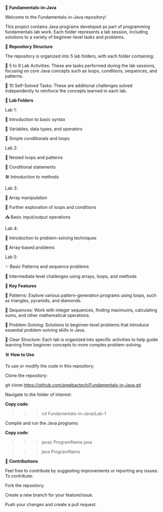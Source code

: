 📘 **Fundamentals-in-Java**

Welcome to the Fundamentals-in-Java repository!

This project contains Java programs developed as part of programming fundamentals lab work. Each folder represents a lab session, including solutions to a variety of beginner-level tasks and problems.

📂 **Repository Structure**

The repository is organized into 5 lab folders, with each folder containing:

🔹 5 to 9 Lab Activities: These are tasks performed during the lab sessions, focusing on core Java concepts such as loops, conditions, sequences, and patterns.

🔹 10 Self-Solved Tasks: These are additional challenges solved independently to reinforce the concepts learned in each lab.

📝 **Lab Folders**

Lab 1:

🚀 Introduction to basic syntax

📝 Variables, data types, and operators

🔄 Simple conditionals and loops

Lab 2:

🔀 Nested loops and patterns

🧠 Conditional statements

🛠️ Introduction to methods

Lab 3:

🔢 Array manipulation

🔄 Further exploration of loops and conditions

📥 Basic input/output operations

Lab 4:

🧩 Introduction to problem-solving techniques

🧮 Array-based problems

Lab 5:

✨ Basic Patterns and sequence problems

🎯 Intermediate level challenges using arrays, loops, and methods


🌟 **Key Features**



🔶 Patterns: Explore various pattern-generation programs using loops, such as triangles, pyramids, and diamonds.

🔢 Sequences: Work with integer sequences, finding maximums, calculating sums, and other mathematical operations.

🧠 Problem-Solving: Solutions to beginner-level problems that introduce essential problem-solving skills in Java.

📑 Clear Structure: Each lab is organized into specific activities to help guide learning from beginner concepts to more complex problem-solving.


🛠️ **How to Use**

To use or modify the code in this repository:

Clone the repository:

git clone https://github.com/areebactech/Fundamentals-in-Java.git

Navigate to the folder of interest:

**Copy code**:

>>> cd Fundamentals-in-Java/Lab-1

Compile and run the Java programs:

**Copy code**:

>>>javac ProgramName.java

>>>java ProgramName

🤝 **Contributions**

Feel free to contribute by suggesting improvements or reporting any issues. To contribute:

Fork the repository.

Create a new branch for your feature/issue.

Push your changes and create a pull request.
